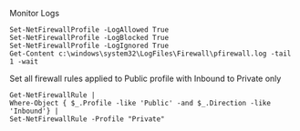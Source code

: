 Monitor Logs
```
Set-NetFirewallProfile -LogAllowed True
Set-NetFirewallProfile -LogBlocked True
Set-NetFirewallProfile -LogIgnored True
Get-Content c:\windows\system32\LogFiles\Firewall\pfirewall.log -tail 1 -wait
```


Set all firewall rules applied to Public profile with Inbound to Private only
```
Get-NetFirewallRule | 
Where-Object { $_.Profile -like 'Public' -and $_.Direction -like 'Inbound'} | 
Set-NetFirewallRule -Profile "Private"
```